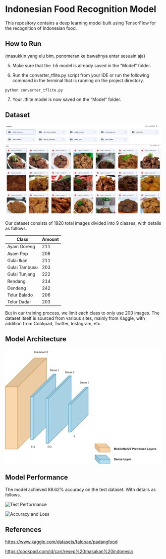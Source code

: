 # Indonesian Food Recognition Model
This repository contains a deep learning model built using TensorFlow for the recognition of Indonesian food.

## How to Run
(masukkin yang elu bim, penomeran ke bawahnya entar sesuain aja) 

5. Make sure that the .h5 model is already saved in the “Model” folder. 

6. Run the converter_tflite.py script from your IDE or run the following command in the terminal that is running on the project directory. 
```
python converter_tflite.py
```
7. Your .tflite model is now saved on the “Model” folder. 

## Dataset
![Dataset_SS](Documentation/Dataset.jpg)

Our dataset consists of 1920 total images divided into 9 classes, with details as follows.

| Class | Amount | 
| --- | --- |
| Ayam Goreng | 211 |
| Ayam Pop | 208 |
| Gulai Ikan | 211 |
| Gulai Tambusu | 203 |
| Gulai Tunjang | 222 |
| Rendang | 214 |
| Dendeng | 242 |
| Telur Balado | 206 |
| Telur Dadar | 203 |

But in our training process, we limit each class to only use 203 images. The dataset itself is sourced from various sites, mainly from Kaggle, with addition from Cookpad, Twitter, Instagram, etc.

## Model Architecture
![Arsitektur Model](Documentation/CNN_Model_Architecture.png) 

## Model Performance
The model achieved 89.62% accuracy on the test dataset. With details as follows.

![Test Performance](https://raw.githubusercontent.com/Soto-Sok-Foto-Bangkit-Capstone/Soto-Machine-Learning/main/Documentation/Test%20Dataset%20Performance.jpg)


![Accuracy and Loss](https://raw.githubusercontent.com/Soto-Sok-Foto-Bangkit-Capstone/Soto-Machine-Learning/main/Documentation/Loss%20and%20Accuracy.jpg)

## References
https://www.kaggle.com/datasets/faldoae/padangfood 

https://cookpad.com/id/cari/resep%20masakan%20indonesia
